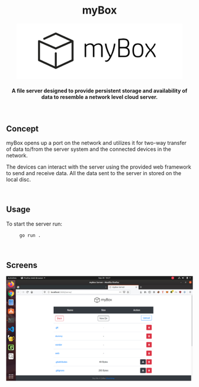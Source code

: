 <h1 align='center'>myBox</h1>

<p align='center'>
    <img width="450" height="150" src="web/logo.png">
</p>

<div align= "center">
  <h4>
    A file server designed to provide persistent storage and availability of data to resemble a network level cloud server.
  </h4>
</div>

<br/>

## Concept
myBox opens up a port on the network and utilizes it for two-way transfer of data to/from the server system and the connected devices in the network.

The devices can interact with the server using the provided web framework to send and receive data. All the data sent to the server in stored on the local disc.

<br/>

## Usage

To start the server run:
```bash
     go run .
```

<br/>

## Screens
<p align='center'>
    <img src='web/screen.jpg'>
</p>